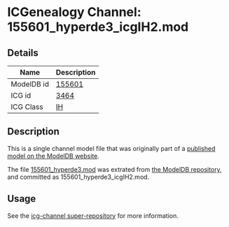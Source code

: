 # ICGenealogy Channel: 155601\_hyperde3\_icgIH2.mod

## Details

Name | Description
---- | -----------
ModelDB id | [155601](http://senselab.med.yale.edu/ModelDB/ShowModel.cshtml?model=155601)
ICG id | [3464](http://icg.neurotheory.ox.ac.uk/channels/4/3464)
ICG Class | [IH](http://icg.neurotheory.ox.ac.uk/channels/4)

## Description

This is a single channel model file that was originally part of a [published model on the ModelDB website](http://senselab.med.yale.edu/mModelDB/ShowModel.cshtml?model=155601).

The file [155601\_hyperde3.mod](155601_hyperde3_icgIH2.mod) was extrated from [the ModelDB repository](http://senselab.med.yale.edu/ModelDB/ShowModel.cshtml?model=155601), and committed as 155601\_hyperde3\_icgIH2.mod.

## Usage

See the [icg-channel super-repository](https://github.com/icgenealogy/icg-channels) for more information.